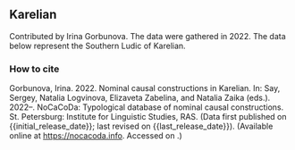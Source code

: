 ## Karelian

Contributed by Irina Gorbunova. The data were gathered in 2022. The data below represent the Southern Ludic of Karelian.

### How to cite

Gorbunova, Irina. 2022. Nominal causal constructions in Karelian. In: Say, Sergey, Natalia Logvinova,
Elizaveta Zabelina, and Natalia Zaika (eds.). 2022–. NoCaCoDa: Typological database of nominal causal constructions.
St. Petersburg: Institute for Linguistic Studies, RAS. (Data first published on {{initial_release_date}};
last revised on {{last_release_date}}). (Available online at https://nocacoda.info. Accessed on <span class="today-span"></span>.)
